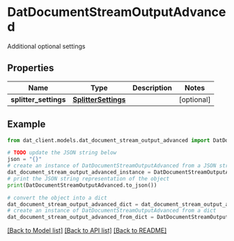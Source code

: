 # DatDocumentStreamOutputAdvanced

Additional optional settings

## Properties

Name | Type | Description | Notes
------------ | ------------- | ------------- | -------------
**splitter_settings** | [**SplitterSettings**](SplitterSettings.md) |  | [optional] 

## Example

```python
from dat_client.models.dat_document_stream_output_advanced import DatDocumentStreamOutputAdvanced

# TODO update the JSON string below
json = "{}"
# create an instance of DatDocumentStreamOutputAdvanced from a JSON string
dat_document_stream_output_advanced_instance = DatDocumentStreamOutputAdvanced.from_json(json)
# print the JSON string representation of the object
print(DatDocumentStreamOutputAdvanced.to_json())

# convert the object into a dict
dat_document_stream_output_advanced_dict = dat_document_stream_output_advanced_instance.to_dict()
# create an instance of DatDocumentStreamOutputAdvanced from a dict
dat_document_stream_output_advanced_from_dict = DatDocumentStreamOutputAdvanced.from_dict(dat_document_stream_output_advanced_dict)
```
[[Back to Model list]](../README.md#documentation-for-models) [[Back to API list]](../README.md#documentation-for-api-endpoints) [[Back to README]](../README.md)


